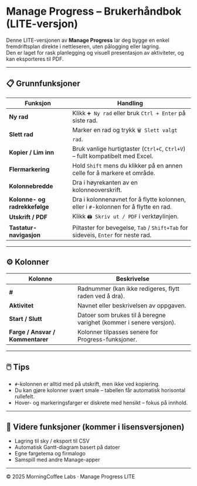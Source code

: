 # Manage Progress – Brukerhåndbok (LITE-versjon)

Denne LITE-versjonen av **Manage Progress** lar deg bygge en enkel fremdriftsplan direkte i nettleseren, uten pålogging eller lagring.  
Den er laget for rask planlegging og visuell presentasjon av aktiviteter, og kan eksporteres til PDF.

---

## 📋 Grunnfunksjoner

| Funksjon | Handling |
|-----------|-----------|
| **Ny rad** | Klikk `➕ Ny rad` eller bruk `Ctrl + Enter` på siste rad. |
| **Slett rad** | Marker en rad og trykk `🗑️ Slett valgt rad`. |
| **Kopier / Lim inn** | Bruk vanlige hurtigtaster (`Ctrl+C`, `Ctrl+V`) – fullt kompatibelt med Excel. |
| **Flermarkering** | Hold `Shift` mens du klikker på en annen celle for å markere et område. |
| **Kolonnebredde** | Dra i høyrekanten av en kolonneoverskrift. |
| **Kolonne- og radrekkefølge** | Dra i kolonnenavnet for å flytte kolonnen, eller i `#`-kolonnen for å flytte en rad. |
| **Utskrift / PDF** | Klikk `🖨️ Skriv ut / PDF` i verktøylinjen. |
| **Tastatur-navigasjon** | Piltaster for bevegelse, `Tab` / `Shift+Tab` for sideveis, `Enter` for neste rad. |

---

## ⚙️ Kolonner

| Kolonne | Beskrivelse |
|----------|--------------|
| **#** | Radnummer (kan ikke redigeres, flytt raden ved å dra). |
| **Aktivitet** | Navnet eller beskrivelsen av oppgaven. |
| **Start / Slutt** | Datoer som brukes til å beregne varighet (kommer i senere versjon). |
| **Farge / Ansvar / Kommentarer** | Kolonner tilpasses senere for Progress-funksjoner. |

---

## 🖱️ Tips

- `#`-kolonnen er alltid med på utskrift, men ikke ved kopiering.
- Du kan gjøre kolonner svært smale – tabellen får automatisk horisontal rullefelt.
- Hover- og markeringsfarger er diskrete med hensikt – fokus på innhold.

---

## 🧩 Videre funksjoner (kommer i lisensversjonen)

- Lagring til sky / eksport til CSV  
- Automatisk Gantt-diagram basert på datoer  
- Egne fargetema og firmalogo  
- Samspill med andre Manage-apper  

---
© 2025 MorningCoffee Labs · Manage Progress LITE
